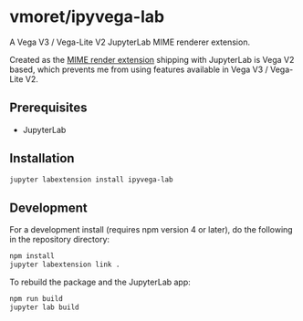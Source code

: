 # vmoret/ipyvega-lab

A Vega V3 / Vega-Lite V2 JupyterLab MIME renderer extension.

Created as the [MIME render extension](https://github.com/jupyterlab/jupyterlab/tree/master/packages/vega2-extension) shipping with JupyterLab is Vega V2 based, which prevents me from using features available in Vega V3 / Vega-Lite V2.


## Prerequisites

* JupyterLab

## Installation

```bash
jupyter labextension install ipyvega-lab
```

## Development

For a development install (requires npm version 4 or later), do the following in
the repository directory:

```bash
npm install
jupyter labextension link .
```

To rebuild the package and the JupyterLab app:

```bash
npm run build
jupyter lab build
```
